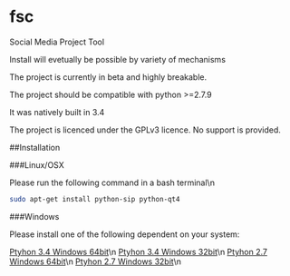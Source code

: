 # fsc
Social Media Project Tool

Install will evetually be possible by variety of mechanisms

The project is currently in beta and highly breakable.

The project should be compatible with python >=2.7.9

It was natively built in 3.4

The project is licenced under the GPLv3 licence. No support is provided.

##Installation

###Linux/OSX

Please run the following command in a bash terminal\n
```bash
sudo apt-get install python-sip python-qt4
```
###Windows

Please install one of the following dependent on your system:

[Ptyhon 3.4 Windows 64bit](http://sourceforge.net/projects/pyqt/files/PyQt4/PyQt-4.11.4/PyQt4-4.11.4-gpl-Py3.4-Qt4.8.7-x64.exe)\n
[Ptyhon 3.4 Windows 32bit](http://sourceforge.net/projects/pyqt/files/PyQt4/PyQt-4.11.4/PyQt4-4.11.4-gpl-Py3.4-Qt4.8.7-x32.exe)\n
[Ptyhon 2.7 Windows 64bit](http://sourceforge.net/projects/pyqt/files/PyQt4/PyQt-4.11.4/PyQt4-4.11.4-gpl-Py2.7-Qt4.8.7-x64.exe)\n
[Ptyhon 2.7 Windows 32bit](http://sourceforge.net/projects/pyqt/files/PyQt4/PyQt-4.11.4/PyQt4-4.11.4-gpl-Py2.7-Qt4.8.7-x32.exe)\n

